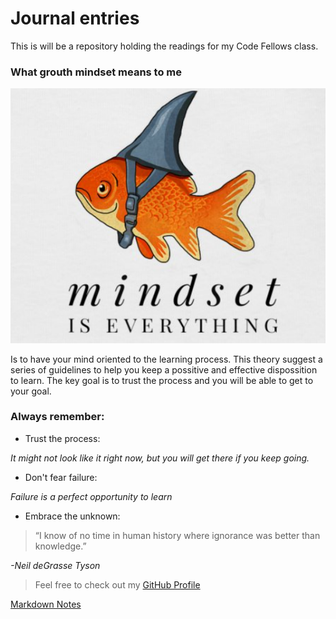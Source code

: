 # Journal entries

This is will be a repository holding the readings for my Code Fellows class.

### What grouth mindset means to me
![Grouth mindset](mindset.png)

Is to have your mind oriented to the learning process. This theory suggest a series of guidelines to help you keep a possitive and effective dispossition to learn. The key goal is to trust the process and you will be able to get to your goal.

### Always remember:

* Trust the process:
  
_It might not look like it right now, but you will get there if you keep going._

* Don't fear failure:
  
_Failure is a perfect opportunity to learn_

* Embrace the unknown:
  
>“I know of no time in human history where ignorance was better than knowledge.”

_-Neil deGrasse Tyson_

> Feel free to check out my [GitHub Profile](https://github.com/f-taveras)

[]()
[^2]: Never forget we are star dust. Within each one of us lies the same particles that have created the universe.

[Markdown Notes](class1notes.md)
